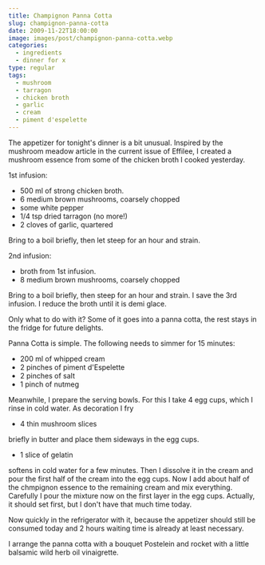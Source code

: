 ```yaml
---
title: Champignon Panna Cotta
slug: champignon-panna-cotta
date: 2009-11-22T18:00:00
image: images/post/champignon-panna-cotta.webp
categories: 
  - ingredients
  - dinner for x
type: regular
tags: 
  - mushroom
  - tarragon
  - chicken broth
  - garlic
  - cream
  - piment d'espelette
---
```


The appetizer for tonight's dinner is a bit unusual. Inspired by the mushroom meadow article in the current issue of Effilee, I created a mushroom essence from some of the chicken broth I cooked yesterday. 

1st infusion:

* 500 ml of strong chicken broth. 
* 6 medium brown mushrooms, coarsely chopped 
* some white pepper 
* 1/4 tsp dried tarragon (no more!) 
* 2 cloves of garlic, quartered

Bring to a boil briefly, then let steep for an hour and strain. 

2nd infusion:

* broth from 1st infusion. 
* 8 medium brown mushrooms, coarsely chopped

Bring to a boil briefly, then steep for an hour and strain. I save the 3rd infusion. I reduce the broth until it is demi glace.

Only what to do with it? Some of it goes into a panna cotta, the rest stays in the fridge for future delights.

Panna Cotta is simple. The following needs to simmer for 15 minutes:

* 200 ml of whipped cream 
* 2 pinches of piment d'Espelette 
* 2 pinches of salt 
* 1 pinch of nutmeg

Meanwhile, I prepare the serving bowls. For this I take 4 egg cups, which I rinse in cold water. As decoration I fry

* 4 thin mushroom slices

briefly in butter and place them sideways in the egg cups.

* 1 slice of gelatin

softens in cold water for a few minutes. Then I dissolve it in the cream and pour the first half of the cream into the egg cups. Now I add about half of the chmpignon essence to the remaining cream and mix everything. Carefully I pour the mixture now on the first layer in the egg cups. Actually, it should set first, but I don't have that much time today.

Now quickly in the refrigerator with it, because the appetizer should still be consumed today and 2 hours waiting time is already at least necessary.

I arrange the panna cotta with a bouquet Postelein and rocket with a little balsamic wild herb oil vinaigrette.
